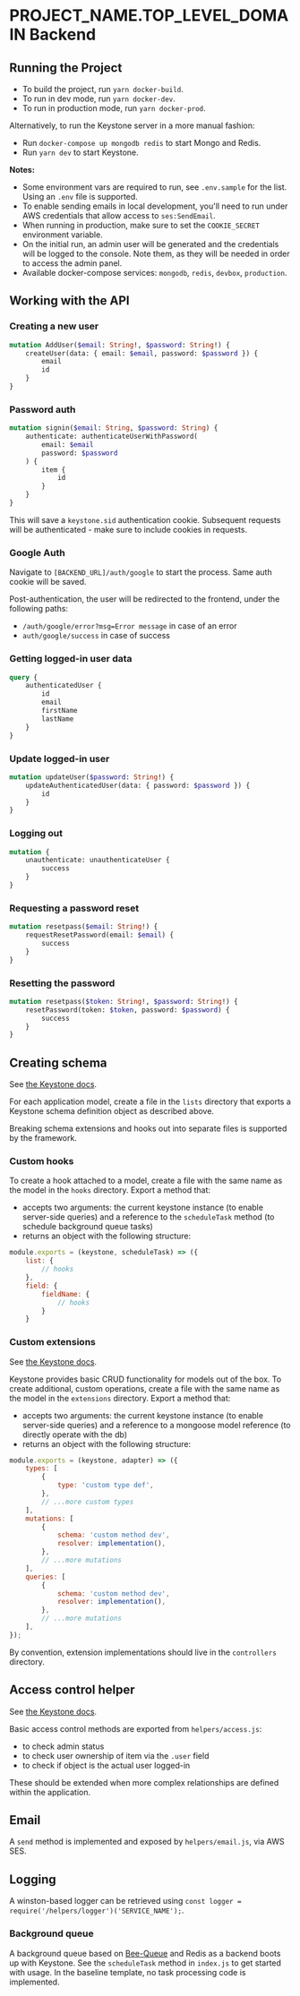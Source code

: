 # PROJECT_NAME.TOP_LEVEL_DOMAIN Backend

## Running the Project

-   To build the project, run `yarn docker-build`.
-   To run in dev mode, run `yarn docker-dev`.
-   To run in production mode, run `yarn docker-prod`.

Alternatively, to run the Keystone server in a more manual fashion:

-   Run `docker-compose up mongodb redis` to start Mongo and Redis.
-   Run `yarn dev` to start Keystone.

**Notes:**

-   Some environment vars are required to run, see `.env.sample` for the list. Using an `.env` file is supported.
-   To enable sending emails in local development, you'll need to run under AWS credentials that allow access to `ses:SendEmail`.
-   When running in production, make sure to set the `COOKIE_SECRET` environment variable.
-   On the initial run, an admin user will be generated and the credentials will be logged to the console. Note them, as they will be needed in order to access the admin panel.
-   Available docker-compose services: `mongodb`, `redis`, `devbox`, `production`.

## Working with the API

### Creating a new user

```graphql
mutation AddUser($email: String!, $password: String!) {
    createUser(data: { email: $email, password: $password }) {
        email
        id
    }
}
```

### Password auth

```graphql
mutation signin($email: String, $password: String) {
    authenticate: authenticateUserWithPassword(
        email: $email
        password: $password
    ) {
        item {
            id
        }
    }
}
```

This will save a `keystone.sid` authentication cookie. Subsequent requests will be authenticated - make sure to include cookies in requests.

### Google Auth

Navigate to `[BACKEND_URL]/auth/google` to start the process. Same auth cookie will be saved.

Post-authentication, the user will be redirected to the frontend, under the following paths:

-   `/auth/google/error?msg=Error message` in case of an error
-   `auth/google/success` in case of success

### Getting logged-in user data

```graphql
query {
    authenticatedUser {
        id
        email
        firstName
        lastName
    }
}
```

### Update logged-in user

```graphql
mutation updateUser($password: String!) {
    updateAuthenticatedUser(data: { password: $password }) {
        id
    }
}
```

### Logging out

```graphql
mutation {
    unauthenticate: unauthenticateUser {
        success
    }
}
```

### Requesting a password reset

```graphql
mutation resetpass($email: String!) {
    requestResetPassword(email: $email) {
        success
    }
}
```

### Resetting the password

```graphql
mutation resetpass($token: String!, $password: String!) {
    resetPassword(token: $token, password: $password) {
        success
    }
}
```

## Creating schema

See [the Keystone docs](https://www.keystonejs.com/guides/schema).

For each application model, create a file in the `lists` directory that exports a Keystone schema definition object as described above.

Breaking schema extensions and hooks out into separate files is supported by the framework.

### Custom hooks

To create a hook attached to a model, create a file with the same name as the model in the `hooks` directory. Export a method that:

-   accepts two arguments: the current keystone instance (to enable server-side queries) and a reference to the `scheduleTask` method (to schedule background queue tasks)
-   returns an object with the following structure:

```js
module.exports = (keystone, scheduleTask) => ({
    list: {
        // hooks
    },
    field: {
        fieldName: {
            // hooks
        }
    }
```

### Custom extensions

See [the Keystone docs](https://www.keystonejs.com/guides/custom-schema).

Keystone provides basic CRUD functionality for models out of the box. To create additional, custom operations, create a file with the same name as the model in the `extensions` directory. Export a method that:

-   accepts two arguments: the current keystone instance (to enable server-side queries) and a reference to a mongoose model reference (to directly operate with the db)
-   returns an object with the following structure:

```js
module.exports = (keystone, adapter) => ({
    types: [
        {
            type: 'custom type def',
        },
        // ...more custom types
    ],
    mutations: [
        {
            schema: 'custom method dev',
            resolver: implementation(),
        },
        // ...more mutations
    ],
    queries: [
        {
            schema: 'custom method dev',
            resolver: implementation(),
        },
        // ...more mutations
    ],
});
```

By convention, extension implementations should live in the `controllers` directory.

## Access control helper

See [the Keystone docs](https://www.keystonejs.com/guides/access-control).

Basic access control methods are exported from `helpers/access.js`:

-   to check admin status
-   to check user ownership of item via the `.user` field
-   to check if object is the actual user logged-in

These should be extended when more complex relationships are defined within the application.

## Email

A `send` method is implemented and exposed by `helpers/email.js`, via AWS SES.

## Logging

A winston-based logger can be retrieved using `const logger = require('/helpers/logger')('SERVICE_NAME');`.

### Background queue

A background queue based on [Bee-Queue](https://github.com/bee-queue/bee-queue) and Redis as a backend boots up with Keystone. See the `scheduleTask` method in `index.js` to get started with usage. In the baseline template, no task processing code is implemented.

